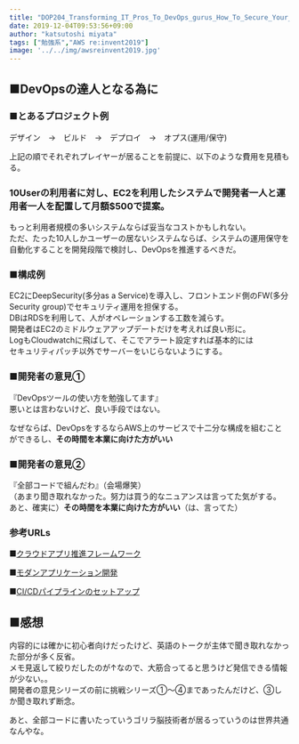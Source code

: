 ```yaml
---
title: "DOP204_Transforming_IT_Pros_To_DevOps_gurus_How_To_Secure_Your_New_Tech_Stacks"
date: 2019-12-04T09:53:56+09:00
author: "katsutoshi miyata"
tags: ["勉強系","AWS re:invent2019"]
image: '../../img/awsreinvent2019.jpg'
---
```


## ■DevOpsの達人となる為に
### ■とあるプロジェクト例

デザイン　→　ビルド　→　デプロイ　→　オプス(運用/保守)

上記の順でそれぞれプレイヤーが居ることを前提に、以下のような費用を見積もる。

### 10Userの利用者に対し、EC2を利用したシステムで開発者一人と運用者一人を配置して月額$500で提案。

もっと利用者規模の多いシステムならば妥当なコストかもしれない。  
ただ、たった10人しかユーザーの居ないシステムならば、システムの運用保守を自動化することを開発段階で検討し、DevOpsを推進するべきだ。

### ■構成例
EC2にDeepSecurity(多分as a Service)を導入し、フロントエンド側のFW(多分Security group)でセキュリティ運用を担保する。  
DBはRDSを利用して、人がオペレーションする工数を減らす。  
開発者はEC2のミドルウェアアップデートだけを考えれば良い形に。  
LogもCloudwatchに飛ばして、そこでアラート設定すれば基本的には  
セキュリティパッチ以外でサーバーをいじらないようにする。

### ■開発者の意見①
『DevOpsツールの使い方を勉強してます』  
悪いとは言わないけど、良い手段ではない。

なぜならば、DevOpsをするならAWS上のサービスで十二分な構成を組むことができるし、**その時間を本業に向けた方がいい**

### ■開発者の意見②
『全部コードで組んだわ』（会場爆笑）  
（あまり聞き取れなかった。努力は買う的なニュアンスは言ってた気がする。  
あと、確実に）**その時間を本業に向けた方がいい**（は、言ってた）

### 参考URLs
■[クラウドアプリ推進フレームワーク](https://aws.amazon.com/professional-services/CAF)

■[モダンアプリケーション開発](https://aws.amazon.com/modern-apps)

■[CI/CDパイプラインのセットアップ](https://aws.amazon.com/getting-started/projects/set-up-ci-cd-pipeline/)


## ■感想
内容的には確かに初心者向けだったけど、英語のトークが主体で聞き取れなかった部分が多く反省。  
メモ見返して絞りだしたのが↑なので、大筋合ってると思うけど発信できる情報が少ない。。  
開発者の意見シリーズの前に挑戦シリーズ①～④まであったんだけど、③しか聞き取れず断念。

あと、全部コードに書いたっていうゴリラ脳技術者が居るっていうのは世界共通なんやな。
